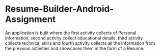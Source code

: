 # Resume-Builder-Android-Assignment
An application is bulit where the first activity collects of Personal information, second activity collect educational details, third activity collects technical skills and fourth activity collects all the information from the previous activities and showcases them in the form of a Resume.

